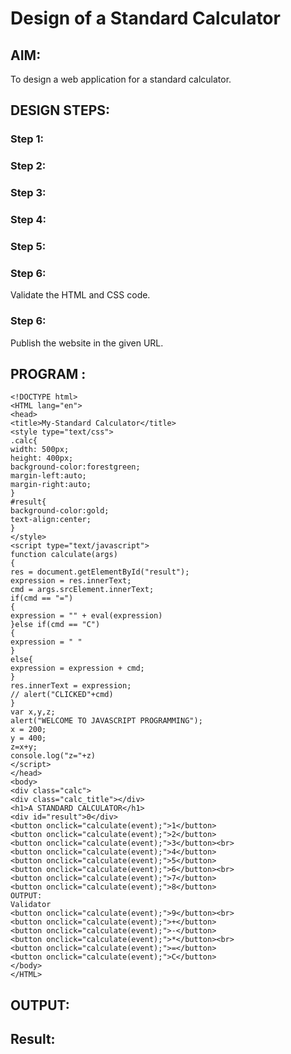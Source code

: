 # Design of a Standard Calculator

## AIM:

To design a web application for a standard calculator.

## DESIGN STEPS:

### Step 1:


### Step 2:


### Step 3:


### Step 4:


### Step 5:

### Step 6:

Validate the HTML and CSS code.

### Step 6:

Publish the website in the given URL.

## PROGRAM :
```
<!DOCTYPE html>
<HTML lang="en">
<head>
<title>My-Standard Calculator</title>
<style type="text/css">
.calc{
width: 500px;
height: 400px;
background-color:forestgreen;
margin-left:auto;
margin-right:auto;
}
#result{
background-color:gold;
text-align:center;
}
</style>
<script type="text/javascript">
function calculate(args)
{
res = document.getElementById("result");
expression = res.innerText;
cmd = args.srcElement.innerText;
if(cmd == "=")
{
expression = "" + eval(expression)
}else if(cmd == "C")
{
expression = " "
}
else{
expression = expression + cmd;
}
res.innerText = expression;
// alert("CLICKED"+cmd)
}
var x,y,z;
alert("WELCOME TO JAVASCRIPT PROGRAMMING");
x = 200;
y = 400;
z=x+y;
console.log("z="+z)
</script>
</head>
<body>
<div class="calc">
<div class="calc_title"></div>
<h1>A STANDARD CALCULATOR</h1>
<div id="result">0</div>
<button onclick="calculate(event);">1</button>
<button onclick="calculate(event);">2</button>
<button onclick="calculate(event);">3</button><br>
<button onclick="calculate(event);">4</button>
<button onclick="calculate(event);">5</button>
<button onclick="calculate(event);">6</button><br>
<button onclick="calculate(event);">7</button>
<button onclick="calculate(event);">8</button>
OUTPUT:
Validator
<button onclick="calculate(event);">9</button><br>
<button onclick="calculate(event);">+</button>
<button onclick="calculate(event);">-</button>
<button onclick="calculate(event);">*</button><br>
<button onclick="calculate(event);">=</button>
<button onclick="calculate(event);">C</button>
</body>
</HTML>
```
## OUTPUT:

## Result:

